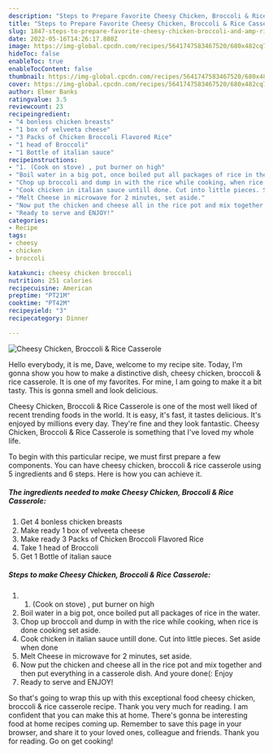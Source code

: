 ```yaml
---
description: "Steps to Prepare Favorite Cheesy Chicken, Broccoli & Rice Casserole"
title: "Steps to Prepare Favorite Cheesy Chicken, Broccoli & Rice Casserole"
slug: 1847-steps-to-prepare-favorite-cheesy-chicken-broccoli-and-amp-rice-casserole
date: 2022-05-16T14:26:17.880Z
image: https://img-global.cpcdn.com/recipes/5641747583467520/680x482cq70/cheesy-chicken-broccoli-rice-casserole-recipe-main-photo.jpg
hideToc: false
enableToc: true
enableTocContent: false
thumbnail: https://img-global.cpcdn.com/recipes/5641747583467520/680x482cq70/cheesy-chicken-broccoli-rice-casserole-recipe-main-photo.jpg
cover: https://img-global.cpcdn.com/recipes/5641747583467520/680x482cq70/cheesy-chicken-broccoli-rice-casserole-recipe-main-photo.jpg
author: Elmer Banks
ratingvalue: 3.5
reviewcount: 23
recipeingredient:
- "4 bonless chicken breasts"
- "1 box of velveeta cheese"
- "3 Packs of Chicken Broccoli Flavored Rice"
- "1 head of Broccoli"
- "1 Bottle of italian sauce"
recipeinstructions:
- "1. (Cook on stove) , put burner on high"
- "Boil water in a big pot, once boiled put all packages of rice in the water."
- "Chop up broccoli and dump in with the rice while cooking, when rice is done cooking set aside."
- "Cook chicken in italian sauce untill done. Cut into little pieces. Set aside when done"
- "Melt Cheese in microwave for 2 minutes, set aside."
- "Now put the chicken and cheese all in the rice pot and mix together  and then put everything in a casserole dish. And youre done(: Enjoy"
- "Ready to serve and ENJOY!"
categories:
- Recipe
tags:
- cheesy
- chicken
- broccoli

katakunci: cheesy chicken broccoli 
nutrition: 251 calories
recipecuisine: American
preptime: "PT21M"
cooktime: "PT42M"
recipeyield: "3"
recipecategory: Dinner

---
```



![Cheesy Chicken, Broccoli & Rice Casserole](https://img-global.cpcdn.com/recipes/5641747583467520/680x482cq70/cheesy-chicken-broccoli-rice-casserole-recipe-main-photo.jpg)

Hello everybody, it is me, Dave, welcome to my recipe site. Today, I'm gonna show you how to make a distinctive dish, cheesy chicken, broccoli & rice casserole. It is one of my favorites. For mine, I am going to make it a bit tasty. This is gonna smell and look delicious.



Cheesy Chicken, Broccoli & Rice Casserole is one of the most well liked of recent trending foods in the world. It is easy, it's fast, it tastes delicious. It's enjoyed by millions every day. They're fine and they look fantastic. Cheesy Chicken, Broccoli & Rice Casserole is something that I've loved my whole life.


To begin with this particular recipe, we must first prepare a few components. You can have cheesy chicken, broccoli & rice casserole using 5 ingredients and 6 steps. Here is how you can achieve it.

<!--inarticleads1-->

##### The ingredients needed to make Cheesy Chicken, Broccoli & Rice Casserole:

1. Get 4 bonless chicken breasts
1. Make ready 1 box of velveeta cheese
1. Make ready 3 Packs of Chicken Broccoli Flavored Rice
1. Take 1 head of Broccoli
1. Get 1 Bottle of italian sauce




<!--inarticleads2-->

##### Steps to make Cheesy Chicken, Broccoli & Rice Casserole:

1. 1. (Cook on stove) , put burner on high
1. Boil water in a big pot, once boiled put all packages of rice in the water.
1. Chop up broccoli and dump in with the rice while cooking, when rice is done cooking set aside.
1. Cook chicken in italian sauce untill done. Cut into little pieces. Set aside when done
1. Melt Cheese in microwave for 2 minutes, set aside.
1. Now put the chicken and cheese all in the rice pot and mix together  and then put everything in a casserole dish. And youre done(: Enjoy
1. Ready to serve and ENJOY!



So that's going to wrap this up with this exceptional food cheesy chicken, broccoli & rice casserole recipe. Thank you very much for reading. I am confident that you can make this at home. There's gonna be interesting food at home recipes coming up. Remember to save this page in your browser, and share it to your loved ones, colleague and friends. Thank you for reading. Go on get cooking!
